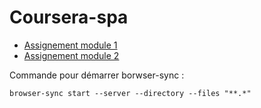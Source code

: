 # Coursera-spa

* [Assignement module 1](https://f-hemery.github.io/Coursera-spa/ass-module1/index.html)
* [Assignement module 2](https://f-hemery.github.io/Coursera-spa/ass-module2/index.html)


Commande pour démarrer borwser-sync :

```
browser-sync start --server --directory --files "**.*"
```